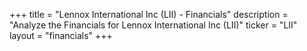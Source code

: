 +++
title = "Lennox International Inc (LII) - Financials"
description = "Analyze the Financials for Lennox International Inc (LII)"
ticker = "LII"
layout = "financials"
+++

